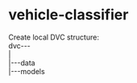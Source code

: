 # vehicle-classifier
<p>Create local DVC structure:<br>
   dvc---<br>
        |<br>
        |---data<br> 
        |---models<br>
</p>
